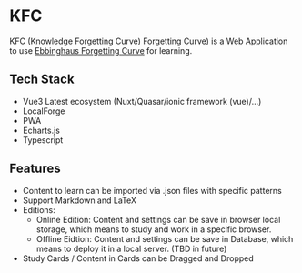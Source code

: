 # KFC
KFC (Knowledge Forgetting Curve) Forgetting Curve) is a Web Application to use [Ebbinghaus Forgetting Curve](https://zhuanlan.zhihu.com/p/109107882) for learning.

## Tech Stack
* Vue3 Latest ecosystem (Nuxt/Quasar/ionic framework (vue)/...)
* LocalForge
* PWA
* Echarts.js
* Typescript

## Features
* Content to learn can be imported via .json files with specific patterns
* Support Markdown and LaTeX 
* Editions:
  * Online Edition: Content and settings can be save in browser local storage, which means to study and work in a specific browser.
  * Offline Eidtion: Content and settings can be save in Database, which means to deploy it in a local server. (TBD in future)
* Study Cards / Content in Cards can be Dragged and Dropped
